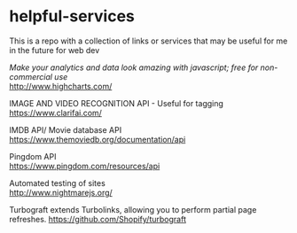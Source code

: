 # helpful-services
This is a repo with a collection of links or services that may be useful for me in the future for web dev 

_Make your analytics and data look amazing with javascript; free for non-commercial use_  
http://www.highcharts.com/  

IMAGE AND VIDEO RECOGNITION API - Useful for tagging  
https://www.clarifai.com/  

IMDB API/ Movie database API  
https://www.themoviedb.org/documentation/api  

Pingdom API  
https://www.pingdom.com/resources/api  

Automated testing of sites  
http://www.nightmarejs.org/  

Turbograft extends Turbolinks, allowing you to perform partial page refreshes.
https://github.com/Shopify/turbograft
